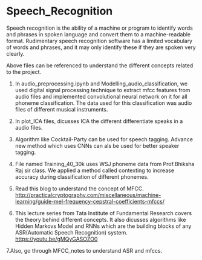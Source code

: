 # Speech_Recognition
Speech recognition is the ability of a machine or program to identify words and phrases in spoken language and convert 
them to a machine-readable format. 
Rudimentary speech recognition software has a limited vocabulary of words and phrases, 
and it may only identify these if they are spoken very clearly.

Above  files can be referenced to understand the different concepts related to the project.
1. In audio_preprocessing.ipynb and Modelling_audio_classification, we used digital signal processing technique to extract mfcc features from audio files
and implemented convolutional neural network on it for all phoneme classification. The data used for this classification was audio files of different musical instruments.

2. In plot_ICA files, dicusses ICA the different differentiate speaks in a audio files.

3. Algorithm like Cocktail-Party can be used for speech tagging. Advance new method which uses CNNs can als be used for better speaker tagging.

4. File named Training_40_30k uses WSJ phoneme data from Prof.Bhiksha Raj sir class. We applied a method called contexting to increase accuracy during classification of different phonemes.

5. Read this blog to understand the concept of MFCC. http://practicalcryptography.com/miscellaneous/machine-learning/guide-mel-frequency-cepstral-coefficients-mfccs/

6. This lecture series from Tata Institute of Fundamental Research covers the theory behind different concepts. 
It also dicusses algorithms like Hidden Markovs Model and RNNs which are the building blocks of any ASR(Automatic Speech Recognition) system.
https://youtu.be/gMQyGASOZO0

7.Also, go through MFCC_notes  to understand ASR and mfccs.

